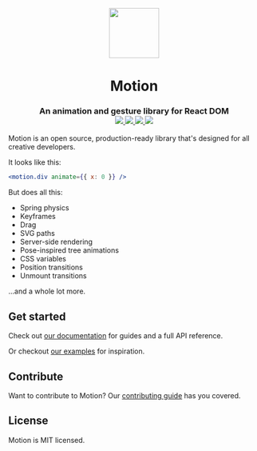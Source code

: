 <p align="center">
  <img src="https://user-images.githubusercontent.com/7850794/60670325-ab5c7600-9e70-11e9-95dd-2a6fb9889b6b.png" width="100" height="100" />
</p>

<h1 align="center">
   Motion
</h1>

<h3 align="center">
  An animation and gesture library for React DOM
  <br>
  <a href="https://www.npmjs.com/package/framer-motion" target="_blank">
    <img src="https://img.shields.io/npm/v/framer-motion.svg?style=flat-squar" />
  </a>
  <a href="https://www.npmjs.com/package/framer-motion" target="_blank">
  <img src="https://img.shields.io/npm/dm/framer-motion.svg?style=flat-square" />
  </a>
  <a href="http://twitter.com/framer" target="_blank">
  <img src="https://img.shields.io/twitter/follow/framer.svg?style=social&label=Follow"  />
  </a>
  <a href="https://spectrum.chat/framer" target="_blank">
  <img src="https://withspectrum.github.io/badge/badge.svg" />
  </a>
</h3>

Motion is an open source, production-ready library that's designed for all creative developers.

It looks like this:

```jsx
<motion.div animate={{ x: 0 }} />
```

But does all this:

-   Spring physics
-   Keyframes
-   Drag
-   SVG paths
-   Server-side rendering
-   Pose-inspired tree animations
-   CSS variables
-   Position transitions
-   Unmount transitions

...and a whole lot more.

## Get started

Check out [our documentation](https://framer.com/api/motion) for guides and a full API reference.

Or checkout [our examples](https://framer.com/motion) for inspiration.

## Contribute

Want to contribute to Motion? Our [contributing guide](https://github.com/framer/motion/blob/master/CONTRIBUTING.md) has you covered.

## License

Motion is MIT licensed.
